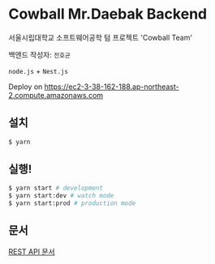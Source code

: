 # Cowball Mr.Daebak Backend

서울시립대학교 소프트웨어공학 텀 프로젝트 'Cowball Team'

백엔드 작성자: `전호균`

`node.js` + `Nest.js`

Deploy on https://ec2-3-38-162-188.ap-northeast-2.compute.amazonaws.com

## 설치

```bash
$ yarn
```

## 실행!

```bash
$ yarn start # development
$ yarn start:dev # watch mode
$ yarn start:prod # production mode
```

## 문서

[REST API 문서](https://hoqn.stoplight.io/studio/cowball-mrdaebak)